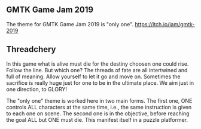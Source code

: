 ## GMTK Game Jam 2019
The theme for GMTK Game Jam 2019 is "only one". 
https://itch.io/jam/gmtk-2019 

## Threadchery

In this game what is alive must die for the destiny choosen one could rise.
Follow the line. But which one?
The threads of fate are all intertwined and full of meaning.
Allow yourself to let it go and move on.
Sometimes the sacrifice is really huge just for one to be in the ultimate place.
We aim just in one direction, to GLORY!

The "only one" theme is worked here in two main forms.
The first one, ONE controls ALL characters at the same time, i.e., the same instruction is given to each one on scene.
The second one is in the objective, before reaching the goal ALL but ONE must die.
This manifest itself in a puzzle platformer.
